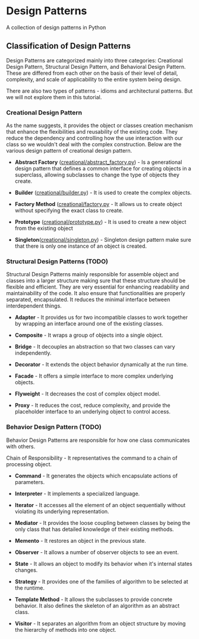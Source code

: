 # Design Patterns

A collection of design patterns in Python

## Classification of Design Patterns

Design Patterns are categorized mainly into three categories: Creational Design Pattern, Structural Design Pattern, and Behavioral Design Pattern. These are differed from each other on the basis of their level of detail, complexity, and scale of applicability to the entire system being design.

There are also two types of patterns - idioms and architectural patterns. But we will not explore them in this tutorial.

### Creational Design Pattern

As the name suggests, it provides the object or classes creation mechanism that enhance the flexibilities and reusability of the existing code. They reduce the dependency and controlling how the use interaction with our class so we wouldn't deal with the complex construction. Below are the various design pattern of creational design pattern.

- **Abstract Factory** ([creational/abstract_factory.py](design_patterns/creational/abstract_factory.py)) - Is a generational design pattern that defines a common interface for creating objects in a superclass, allowing subclasses to change the type of objects they create.

- **Builder** ([creational/builder.py](design_patterns/creational/builder.py)) - It is used to create the complex objects.
  
- **Factory Method** ([creational/factory.py](design_patterns/creational/factory.py) - It allows us to create object without specifying the exact class to create.

- **Prototype** ([creational/prototype.py](design_patterns/creational/prototype.py)) - It is used to create a new object from the existing object

- **Singleton**([creational/singleton.py](design_patterns/creational/singleton.py)) - Singleton design pattern make sure that there is only one instance of an object is created.

### Structural Design Patterns (TODO)

Structural Design Patterns mainly responsible for assemble object and classes into a larger structure making sure that these structure should be flexible and efficient. They are very essential for enhancing readability and maintainability of the code. It also ensure that functionalities are properly separated, encapsulated. It reduces the minimal interface between interdependent things.

- **Adapter** - It provides us for two incompatible classes to work together by wrapping an interface around one of the existing classes.

- **Composite** - It wraps a group of objects into a single object.

- **Bridge** - It decouples an abstraction so that two classes can vary independently.

- **Decorator** - It extends the object behavior dynamically at the run time.

- **Facade** - It offers a simple interface to more complex underlying objects.

- **Flyweight** - It decreases the cost of complex object model.

- **Proxy** - It reduces the cost, reduce complexity, and provide the placeholder interface to an underlying object to control access.

### Behavior Design Pattern (TODO)

Behavior Design Patterns are responsible for how one class communicates with others.

Chain of Responsibility - It representatives the command to a chain of processing object.

- **Command** - It generates the objects which encapsulate actions of parameters.

- **Interpreter** - It implements a specialized language.

- **Iterator** - It accesses all the element of an object sequentially without violating its underlying representation.

- **Mediator** - It provides the loose coupling between classes by being the only class that has detailed knowledge of their existing methods.

- **Memento** - It restores an object in the previous state.

- **Observer** - It allows a number of observer objects to see an event.

- **State** - It allows an object to modify its behavior when it's internal states changes.

- **Strategy** - It provides one of the families of algorithm to be selected at the runtime.

- **Template Method** - It allows the subclasses to provide concrete behavior. It also defines the skeleton of an algorithm as an abstract class.

- **Visitor** - It separates an algorithm from an object structure by moving the hierarchy of methods into one object.
